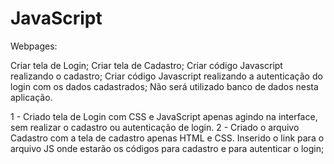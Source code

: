 # JavaScript
Webpages:

Criar tela de Login;
Criar tela de Cadastro;
Criar código Javascript realizando o cadastro;
Criar código Javascript realizando a autenticação do login com os dados cadastrados;
Não será utilizado banco de dados nesta aplicação.

1 - Criado tela de Login com CSS e JavaScript apenas agindo na interface, sem realizar o cadastro ou autenticação de login.
2 - Criado o arquivo Cadastro com a tela de cadastro apenas HTML e CSS. Inserido o link para o arquivo JS onde estarão os códigos para cadastro e para autenticar o login;

